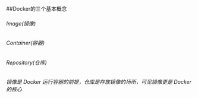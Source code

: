 ##Docker的三个基本概念
###### Image(镜像)
###### Container(容器)
###### Repository(仓库)

###### 镜像是 Docker 运行容器的前提，仓库是存放镜像的场所，可见镜像更是 Docker 的核心